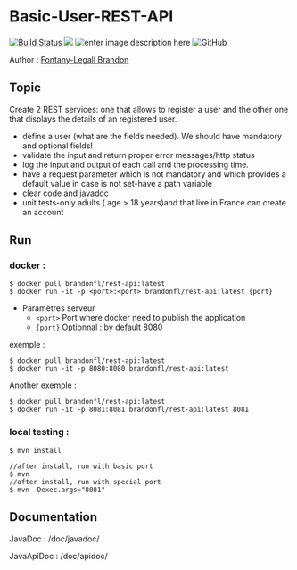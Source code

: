 # Basic-User-REST-API 
[![Build Status](https://travis-ci.com/FontanyLegall-Brandon/Basic-REST-API.svg?branch=master)](https://travis-ci.com/FontanyLegall-Brandon/Basic-REST-API)  ![](https://img.shields.io/badge/Language-Java-yellow.svg) ![enter image description here](https://img.shields.io/badge/Framework-Spring-brightgreen.svg) ![GitHub](https://img.shields.io/github/license/FontanyLegall-Brandon/Basic-REST-API)

Author :  [Fontany-Legall Brandon](https://brandon.fontany-legall.xyz)

## Topic
Create 2 REST services: one that allows to register a user and the other one that displays the details of an registered user.

 - define a user (what are the fields needed). We should have mandatory and optional fields!
 - validate the input and return proper error messages/http status
 - log the input and output of each call and the processing time.
 - have a request parameter which is not mandatory and which provides a default value in case is not set-have a path variable
 - clear code and javadoc
 - unit tests-only adults ( age > 18 years)and that live in France can create an account

## Run
### docker :
```console
$ docker pull brandonfl/rest-api:latest
$ docker run -it -p <port>:<port> brandonfl/rest-api:latest {port}
```
 - Paramètres serveur
	 - `<port>` Port where docker need to publish the application
	 - `{port}` Optionnal : by default 8080

exemple :
```console
$ docker pull brandonfl/rest-api:latest
$ docker run -it -p 8080:8080 brandonfl/rest-api:latest
```

Another exemple :
```console
$ docker pull brandonfl/rest-api:latest
$ docker run -it -p 8081:8081 brandonfl/rest-api:latest 8081
```

### local testing :
```console
$ mvn install

//after install, run with basic port
$ mvn
//after install, run with special port
$ mvn -Dexec.args="8081"
```

## Documentation 
JavaDoc : /doc/javadoc/

JavaApiDoc : /doc/apidoc/

